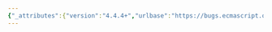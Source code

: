 ```yaml
---
{"_attributes":{"version":"4.4.4+","urlbase":"https://bugs.ecmascript.org/","maintainer":"dherman@mozilla.com"},"bug":{"bug_id":3764,"creation_ts":"2015-02-05 13:29:00 -0800","short_desc":"9.4.6.13 ModuleNamespaceCreate: Remove step 3","delta_ts":"2015-02-12 12:17:34 -0800","product":"Draft for 6th Edition","component":"editorial issue","version":"Rev 32: February 2, 2015 Draft","rep_platform":"All","op_sys":"All","bug_status":"RESOLVED","resolution":"FIXED","priority":"Normal","bug_severity":"normal","everconfirmed":true,"reporter":{"uid":"andrebargull","name":"André Bargull"},"assigned_to":{"uid":"allen","name":"Allen Wirfs-Brock"},"long_desc":[{"commentid":12134,"comment_count":0,"who":{"uid":"andrebargull","name":"André Bargull"},"bug_when":"2015-02-05 13:29:38 -0800","thetext":"9.4.6.13 ModuleNamespaceCreate (module, exports)\n\nStep 3 is also no longer needed. Forgot to mention when I filed bug 3622."},{"commentid":12165,"comment_count":1,"who":{"uid":"allen","name":"Allen Wirfs-Brock"},"bug_when":"2015-02-05 15:37:36 -0800","thetext":"fixed in rev33 editor's draft"},{"commentid":12391,"comment_count":2,"who":{"uid":"allen","name":"Allen Wirfs-Brock"},"bug_when":"2015-02-12 12:17:34 -0800","thetext":"fixed in rev33"}]}}
---
```

